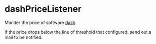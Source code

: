 # dashPriceListener
Moniter the price of software [dash](http://kapeli.com/dash).

If the price drops below the line of threshold that configured, send out a mail to be notified.
